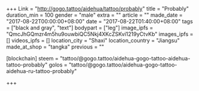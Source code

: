 +++
Link = "http://gogo.tattoo/aidehua/tattoo/probably"
title = "Probably"
duration_min = 100
gender = "male"
extra = ""
article = ""
made_date = "2017-08-22T00:00:00+08:00"
date = "2017-08-22T01:40:00+08:00"
tags = ["black and gray", "text"]
bodypart = ["leg"]
image_ipfs = "QmcJhGQmzr4m5hu9ouwbiQC5Nkj4XKcZSKvi1219yCtvKb"
images_ipfs = []
videos_ipfs = []
location_city = "Shaxi"
location_country = "Jiangsu"
made_at_shop = "tangka"
previous = ""

[blockchain]
steem = "tattoo/@gogo.tattoo/aidehua-gogo-tattoo-aidehua-tattoo-probably"
golos = "tattoo/@gogo.tattoo/aidehua-gogo-tattoo-aidehua-ru-tattoo-probably"

+++

